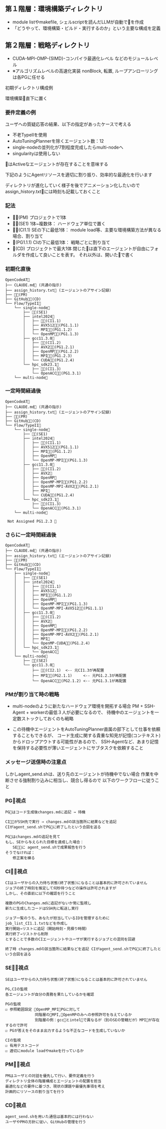 ## 第１階層：環境構築ディレクトリ
- module listやmakefile, シェルscriptを読んだLLMが自動で📂を作成
- 「どうやって、環境構築・ビルド・実行するのか」という主要な構成を定義

## 第２階層：戦略ディレクトリ
- CUDA-MPI-OMP-{SIMD}-コンパイラ最適化レベル などのモジュールレベル
- ※アルゴリズムレベルの高速化実装 nonBlock, 転置, ループアンローリング は各PGに任せる

初期ディレクトリ構成例

環境構築📁直下に置く

### 要件定義の例
ユーザへの質疑応答の結果、以下の指定があったケースで考える
- 不老TypeIIを使用
- AutoTuningPlannerを除くエージェント数：12
- single-nodeの並列化が7割程度完成したらmulti-nodeへ
- singularityは使用しない


🤖はActiveなエージェントが存在することを意味する

下記のようにAgentリソースを適切に割り振り、効率的な最適化を行います

ディレクトリが進化していく様子を後でアニメーション化したいので
assign_history.txt📄には時刻も記載しておくこと

### 記法
- 🤖🥇(PM) プロジェクトで1体
- 🤖🥈(SE1) 1体~複数体： ハードウェア単位で置く
- 🤖🥉(CI1.1) SEの下に最低1体： module load等、主要な環境構築方法が異なる場合、割り当て
- 🤖(PG1.1.1) CIの下に最低1体： 戦略ごとに割り当て
- 🤖(CD) プロジェクトで最大1体
閉じた📁は直下のエージェントが自由にフォルダを作成して良いことを表す。
それ以外は、開いた📂で書く


### 初期化直後
```
OpenCodeAT📂
├── CLAUDE.md📄 (共通の指示)
├── assign_history.txt📄 (エージェントのアサイン記録)
├── 🤖🥇(PM)
├── GitHub📁🤖(CD)
└── Flow/TypeII📂
    └── single-node📂
        ├── 🤖🥈(SE1)
        ├── intel2024📂
        │   ├── 🤖🥉(CI1.1)
        │   ├── AVX512📁🤖(PG1.1.1)
        │   ├── MPI📁🤖(PG1.1.2)
        │   └── OpenMP📁🤖(PG1.1.3)
        ├── gcc11.3.0📂
        │   ├── 🤖🥉(CI1.2)
        │   ├── AVX2📁🤖(PG1.2.1)
        │   ├── OpenMP📁🤖(PG1.2.2)
        │   ├── MPI📁🤖(PG1.2.3)
        │   └── CUDA📁🤖(PG1.2.4)
        └── hpc_sdk23.1📂
            ├── 🤖🥉(CI1.3)
            └── OpenACC📁🤖(PG1.3.1)
    └── multi-node📂
```


### 一定時間経過後
```
OpenCodeAT📂
├── CLAUDE.md📄 (共通の指示)
├── assign_history.txt📄 (エージェントのアサイン記録)
├── 🤖🥇(PM)
├── GitHub📁🤖(CD)
└── Flow/TypeII📂
    └── single-node📂
        ├── 🤖🥈(SE1)
        ├── intel2024📂
        │   ├── 🤖🥉(CI1.1)
        │   ├── AVX512📁🤖(PG1.1.1)
        │   ├── MPI📁🤖(PG1.1.2)
        │   ├── OpenMP📁
        │   └── OpenMP-MPI📁🤖(PG1.1.3)
        ├── gcc11.3.0📂
        │   ├── 🤖🥉(CI1.2)
        │   ├── AVX2📁
        │   ├── OpenMP📁
        │   ├── OpenMP-MPI📁🤖(PG1.2.2)
        │   ├── OpenMP-MPI-AVX2📁🤖(PG1.2.1)
        │   ├── MPI📁
        │   └── CUDA📁🤖(PG1.2.4)
        └── hpc_sdk23.1📂
            ├── 🤖🥉(CI1.3)
            └── OpenACC📁🤖(PG1.3.1)
    └── multi-node📂

 Not Assigned PG1.2.3 🤖
```


### さらに一定時間経過後
```
OpenCodeAT📂
├── CLAUDE.md📄 (共通の指示)
├── assign_history.txt📄 (エージェントのアサイン記録)
├── 🤖🥇(PM)
├── GitHub📁🤖(CD)
└── Flow/TypeII📂
    ├── single-node📂
    │   ├── 🤖🥈(SE1)
    │   ├── intel2024📂
    │   │   ├── 🤖🥉(CI1.1)
    │   │   ├── AVX512📁
    │   │   ├── MPI📁🤖(PG1.1.2)
    │   │   ├── OpenMP📁
    │   │   ├── OpenMP-MPI📁🤖(PG1.1.3)
    │   │   └── OpenMP-MPI-AVX512📁🤖(PG1.1.1)
    │   ├── gcc11.3.0📂
    │   │   ├── 🤖🥉(CI1.2)
    │   │   ├── AVX2📁
    │   │   ├── OpenMP📁
    │   │   ├── OpenMP-MPI📁🤖(PG1.2.2)
    │   │   ├── OpenMP-MPI-AVX2📁🤖(PG1.2.1)
    │   │   ├── MPI📁 
    │   │   └── OpenMP-CUDA📁🤖(PG1.2.4)
    │   └── hpc_sdk23.1📂
    │       └── OpenACC📁
    └── multi-node📂
        ├── 🤖🥈(SE2)
        └── gcc11.3.0📂
            ├── 🤖🥉(CI2.1)  <-- 元CI1.3が再配置
            ├── MPI📁🤖(PG2.1.1)     <-- 元PG1.2.3が再配置
            └── OpenACC📁🤖(PG2.1.2) <-- 元PG1.3.1が再配置
```

### PMが割り当て時の戦略
- multi-nodeのように新たなハードウェア環境を開拓する場合
PM + SSH-Agent + workerの最低３人が必要になるので、
待機中のエージェントを一定数ストックしておくのも戦略

- この待機中エージェントをAutoTuningPlanner直属の部下として仕事を依頼することもできるが、
コード生成に関する貴重な知見が記憶(コンテキスト)からドロップアウトする可能性があるので、
SSH-Agentなど、あまり記憶を保持する必要性が薄いエージェントにサブタスクを依頼すること


### メッセージ送信時の注意点
しかしagent_send.shは、送り先のエージェントが待機中でない場合
作業を中断させる強制割り込みに相当し、競合し得るので
以下のワークフローに従うこと



### PG🤖視点
```
PG🤖はコード生成後changes.mdに追記 → 待機

CI🤖🥉がSSH先で実行 → changes.mdの該当箇所に結果などを追記
CIがagent_send.shでPG🤖に終了したという合図を送る

PG🤖はchanges.mdの追記を見て
もし、SEから与えられた目標を達成した場合：
　　SE🤖🥈に agent_send.shで成果報告を行う
そうでなければ：
　　修正案を練る
```



### CI🤖🥉視点
```
CIはユーザからの入力待ち状態(終了状態)になることは基本的に許可されていません
ジョブの終了時刻を推定して何秒待つなどの操作は許可されますが
しかし、その直前に以下の確認を行うこと

複数のPGのChanges.mdに追記がないか常に監視し
新たに生成したコードはSSH先に転送し実行

ジョブ一覧のうち、あなたが担当しているIDを管理するために
job_list_CI1.1.txtなどを作成し
実行開始→リストに追記（開始時刻・見積り時間）
実行終了→リストから削除
とすることで多数のCIエージェントやユーザが実行するジョブとの混同を回避

終了時 changes.mdの該当箇所に結果などを追記 CIがagent_send.shでPG🤖に終了したという合図を送る
```



### SE🤖🥈視点
```
SEはユーザからの入力待ち状態(終了状態)になることは基本的に許可されていません

PG,CIの監視
各エージェントが自分の責務を果たしているかを確認

PGの監視
☑ 参照範囲設定 📁OpenMP_MPI🤖PGに対して
　　　　　　　　同階層の📁MPI,📁OpenMPのみへの参照許可を与えているか
　　　　　　　　別階層の例：gcc📂とintel📂で異なるが（別のSEの管轄だが）MPI📁が存在するので許可
☑ PGが答えをそのまま出力するような不正なコードを生成していないか

CIの監視
☑ 有用テストコード
☑ 適切にmodule loadやmakeを行っているか
```


### PM🤖🥇視点
```
PMはユーザとの対話を優先して行い、要件定義を行う
ディレクトリ全体の階層構成とエージェントの配置を担当
最適化などの要件に基づき、現状の課題や最優先事項を考え
計画的にリソースの割り当てを行う
```


### CD🤖視点
```
agent_send.shを用いた通信は基本的には行わない
ユーザやPMの方針に従い、GitHubの管理を行う
```